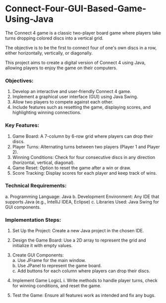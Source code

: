 # Connect-Four-GUI-Based-Game-Using-Java

The Connect 4 game is a classic two-player board game where players take turns dropping colored discs into a vertical grid.

The objective is to be the first to connect four of one's own discs in a row, either horizontally, vertically, or diagonally. 

This project aims to create a digital version of Connect 4 using Java, allowing players to enjoy the game on their computers.

<h3><b>Objectives: </h3></b>

1. Develop an interactive and user-friendly Connect 4 game.
2. Implement a graphical user interface (GUI) using Java Swing.
3. Allow two players to compete against each other.
4. Include features such as resetting the game, displaying scores, and highlighting winning connections.

<h3><b>Key Features:</b></h3>

1. Game Board: A 7-column by 6-row grid where players can drop their discs.
2. Player Turns: Alternating turns between two players (Player 1 and Player 2).
3. Winning Conditions: Check for four consecutive discs in any direction (horizontal, vertical, diagonal).
4. Game Reset: Option to reset the game after a win or draw.
5. Score Tracking: Display scores for each player and keep track of wins.

<h3><b>Technical Requirements:</b></h3>

a. Programming Language: Java
b. Development Environment: Any IDE that supports Java (e.g., IntelliJ IDEA, Eclipse)
c. Libraries Used: Java Swing for GUI components.

 <h3><b>Implementation Steps:</b></h3>

1. Set Up the Project: Create a new Java project in the chosen IDE.
2. Design the Game Board: Use a 2D array to represent the grid and initialize it with empty values.
3. Create GUI Components:
                        <br>a. Use JFrame for the main window.
                        <br>b. Use JPanel to represent the game board.
                        <br>c. Add buttons for each column where players can drop their discs.
4. Implement Game LogicL
   i. Write methods to handle player turns, check for winning conditions, and reset the game.

5. Test the Game: Ensure all features work as intended and fix any bugs.


